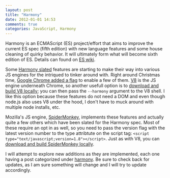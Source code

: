 ```yaml
---
layout: post
title: "Harmony"
date: 2012-01-01 14:53
comments: true
categories: JavaScript, Harmony
---
```



Harmony is an ECMAScript (ES) project/effort that aims to improve the current ES spec (fifth edition) with new language features and some house cleaning of quirky behavior. It will ultimately form what will become sixth edition of ES. Details can found on [ES wiki](http://wiki.ecmascript.org/doku.php?id=harmony:harmony).

Some [Harmony slated](http://wiki.ecmascript.org/doku.php?id=harmony:proposals) features are starting to make their way into various JS engines for the intriqued to tinker around with. Right around Christmas time, [Google Chrome added a flag](https://plus.google.com/113127438179392830442/posts/T615Md5JPQG) to enable a few of them. [V8](http://code.google.com/p/v8/) is the JS engine underneath Chrome, so another usefull option is to [download and build V8 locally](http://code.google.com/apis/v8/build.html); you can then pass the `--harmony` argument to the V8 shell. I like this option because these features do not need a DOM and even though node.js also uses V8 under the hood, I don't have to muck around with multiple node installs, etc.

Mozilla's JS engine, [SpiderMonkey](https://developer.mozilla.org/en/SpiderMonkey), implements these features and actually quite a few others which have been slated for the Harmony spec. Most of these require an opt in as well, so you need to pass the version flag with the latest version number to the type attribtute on the script tag: `<script type="text/javascript;version=1.8"></script>`. Just as with V8, you can [download and build SpiderMonkey locally](https://developer.mozilla.org/En/SpiderMonkey/Build_Documentation).

I will attempt to explore new additions as they are implemented, each one having a post categorized under [harmony](/blog/categories/harmony). Be sure to check back for updates, as I am sure something will change and I will try to update accordingly.



